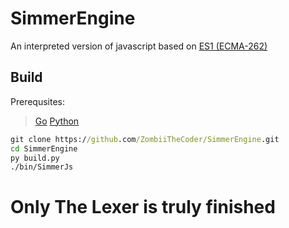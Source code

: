 # SimmerEngine

An interpreted version of javascript based on [ES1 (ECMA-262)](https://www.ecma-international.org/wp-content/uploads/ECMA-262_1st_edition_june_1997.pdf)

## Build
Prerequsites:
> [Go](go.dev)
> [Python](python.org)
```cmd
git clone https://github.com/ZombiiTheCoder/SimmerEngine.git
cd SimmerEngine
py build.py
./bin/SimmerJs
```
# Only The Lexer is truly finished